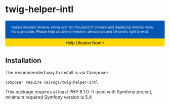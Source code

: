 # twig-helper-intl

[![Stand With Ukraine](https://raw.githubusercontent.com/vshymanskyy/StandWithUkraine/main/banner2-direct.svg)](https://vshymanskyy.github.io/StandWithUkraine)

Installation
------------

The recommended way to install is via Composer:

```
composer require vairogs/twig-helper-intl
```

This package requires at least PHP 8.1.0. If used with Symfony project, minimum required Symfony version is 5.4
